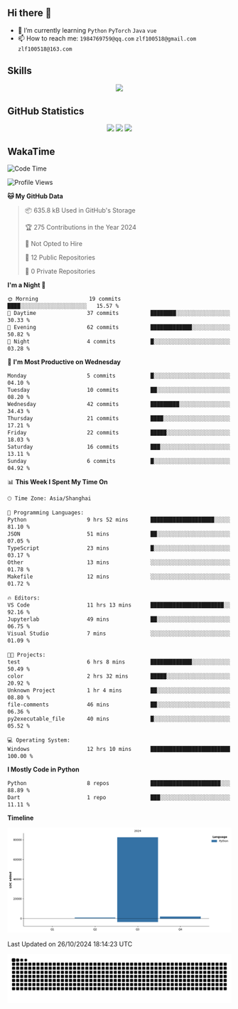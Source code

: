 ## Hi there 👋

- 🌱 I’m currently learning `Python` `PyTorch` `Java` `vue`
- 📫 How to reach me: `1984769759@qq.com` `zlf100518@gmail.com` `zlf100518@163.com`

## Skills
<div align="center"> <img src="https://skillicons.dev/icons?i=python,linux,git,github,html,css,js" /> </div>

## GitHub Statistics

<div align="center">
  <img src="https://github-readme-stats.vercel.app/api?username=CloudSwordSage&show_icons=true&theme=tokyonight" />
  <img src="https://github-readme-stats.vercel.app/api/top-langs/?username=CloudSwordSage&show_icons=true&theme=tokyonight" />
  <img src="https://github-readme-activity-graph.vercel.app/graph?username=CloudSwordSage&theme=xcode" />
</div>

## WakaTime

<!--START_SECTION:waka-->
![Code Time](http://img.shields.io/badge/Code%20Time-182%20hrs%2030%20mins-blue)

![Profile Views](http://img.shields.io/badge/Profile%20Views-1-blue)

**🐱 My GitHub Data** 

> 📦 635.8 kB Used in GitHub's Storage 
 > 
> 🏆 275 Contributions in the Year 2024
 > 
> 🚫 Not Opted to Hire
 > 
> 📜 12 Public Repositories 
 > 
> 🔑 0 Private Repositories 
 > 
**I'm a Night 🦉** 

```text
🌞 Morning                19 commits          ████░░░░░░░░░░░░░░░░░░░░░   15.57 % 
🌆 Daytime                37 commits          ████████░░░░░░░░░░░░░░░░░   30.33 % 
🌃 Evening                62 commits          █████████████░░░░░░░░░░░░   50.82 % 
🌙 Night                  4 commits           █░░░░░░░░░░░░░░░░░░░░░░░░   03.28 % 
```
📅 **I'm Most Productive on Wednesday** 

```text
Monday                   5 commits           █░░░░░░░░░░░░░░░░░░░░░░░░   04.10 % 
Tuesday                  10 commits          ██░░░░░░░░░░░░░░░░░░░░░░░   08.20 % 
Wednesday                42 commits          █████████░░░░░░░░░░░░░░░░   34.43 % 
Thursday                 21 commits          ████░░░░░░░░░░░░░░░░░░░░░   17.21 % 
Friday                   22 commits          █████░░░░░░░░░░░░░░░░░░░░   18.03 % 
Saturday                 16 commits          ███░░░░░░░░░░░░░░░░░░░░░░   13.11 % 
Sunday                   6 commits           █░░░░░░░░░░░░░░░░░░░░░░░░   04.92 % 
```


📊 **This Week I Spent My Time On** 

```text
🕑︎ Time Zone: Asia/Shanghai

💬 Programming Languages: 
Python                   9 hrs 52 mins       ████████████████████░░░░░   81.10 % 
JSON                     51 mins             ██░░░░░░░░░░░░░░░░░░░░░░░   07.05 % 
TypeScript               23 mins             █░░░░░░░░░░░░░░░░░░░░░░░░   03.17 % 
Other                    13 mins             ░░░░░░░░░░░░░░░░░░░░░░░░░   01.78 % 
Makefile                 12 mins             ░░░░░░░░░░░░░░░░░░░░░░░░░   01.72 % 

🔥 Editors: 
VS Code                  11 hrs 13 mins      ███████████████████████░░   92.16 % 
Jupyterlab               49 mins             ██░░░░░░░░░░░░░░░░░░░░░░░   06.75 % 
Visual Studio            7 mins              ░░░░░░░░░░░░░░░░░░░░░░░░░   01.09 % 

🐱‍💻 Projects: 
test                     6 hrs 8 mins        █████████████░░░░░░░░░░░░   50.49 % 
color                    2 hrs 32 mins       █████░░░░░░░░░░░░░░░░░░░░   20.92 % 
Unknown Project          1 hr 4 mins         ██░░░░░░░░░░░░░░░░░░░░░░░   08.80 % 
file-comments            46 mins             ██░░░░░░░░░░░░░░░░░░░░░░░   06.36 % 
py2executable_file       40 mins             █░░░░░░░░░░░░░░░░░░░░░░░░   05.52 % 

💻 Operating System: 
Windows                  12 hrs 10 mins      █████████████████████████   100.00 % 
```

**I Mostly Code in Python** 

```text
Python                   8 repos             ██████████████████████░░░   88.89 % 
Dart                     1 repo              ███░░░░░░░░░░░░░░░░░░░░░░   11.11 % 
```



**Timeline**

![Lines of Code chart](https://raw.githubusercontent.com/CloudSwordSage/CloudSwordSage/main/assets/bar_graph.png)


 Last Updated on 26/10/2024 18:14:23 UTC
<!--END_SECTION:waka-->

<div align="center"><img src="./assets/github-snake-dark.svg" /></div>
